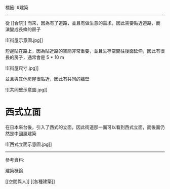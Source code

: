 標籤: #建築 

---

從 [[合院]] 而來，因為有了道路，並且有做生意的需求，因此需要貼近道路，而演變成長條的房子

![[街屋示意圖.jpg]]

短邊貼在路上，因為貼近路的空間非常重要，並且生存空間往後面延伸，因此有很長的房子，通常會是 5 * 10 m

![[街屋尺寸.jpg]]

並且與其他房屋很貼近，因此有共同的牆壁

![[共同壁示意圖.jpg]]

# 西式立面

在日本來台後，引入了西式的立面，因此街道那一面可以看到西式立面，而後面仍然是中國風建築

![[西式立面示意圖.jpg]]

---

參考資料:

建築概論

[[空間與人]]
[[各種建築]]